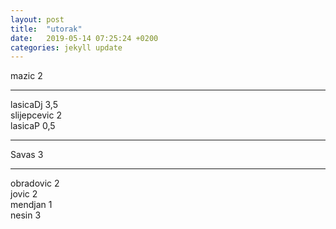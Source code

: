 ```yaml
---
layout: post
title:  "utorak"
date:   2019-05-14 07:25:24 +0200
categories: jekyll update
---
```


mazic 2  

***

lasicaDj 3,5  
slijepcevic 2  
lasicaP 0,5  

***

Savas 3  

***

obradovic 2  
jovic 2  
mendjan 1  
nesin 3  



